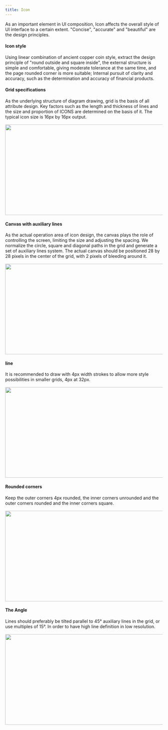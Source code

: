 ```yaml
---
title: Icon
---
```

As an important element in UI composition, Icon affects the overall style of UI interface to a certain extent. "Concise", "accurate" and "beautiful" are the design principles.

<style>
.doc-content-paragraph h4{margin-top:60px}
.icon-img{width:700px!important;height:290px!important;background-size:100% 100%!important;margin-top:16px}
.last-icon-img{margin-bottom:24px}
</style>

#### Icon style

Using linear combination of ancient copper coin style, extract the design principle of "round outside and square inside", the external structure is simple and comfortable, giving moderate tolerance at the same time, and the page rounded corner is more suitable; Internal pursuit of clarity and accuracy, such as the determination and accuracy of financial products.

#### Grid specifications

As the underlying structure of diagram drawing, grid is the basis of all attribute design. Key factors such as the length and thickness of lines and the size and proportion of ICONS are determined on the basis of it. The typical icon size is 16px by 16px output.<br>
<img src="https://pt-starimg.didistatic.com/static/starimg/img/pHYI021VHQ1643186783603.png" class="icon-img">

#### Canvas with auxiliary lines

As the actual operation area of icon design, the canvas plays the role of controlling the screen, limiting the size and adjusting the spacing. We normalize the circle, square and diagonal paths in the grid and generate a set of auxiliary lines system. The actual canvas should be positioned 28 by 28 pixels in the center of the grid, with 2 pixels of bleeding around it.<br>
<img src="https://pt-starimg.didistatic.com/static/starimg/img/cTQBZQ6m7T1643187654912.png" class="icon-img">

#### line

It is recommended to draw with 4px width strokes to allow more style possibilities in smaller grids, 4px at 32px.<br>
<img src="https://pt-starimg.didistatic.com/static/starimg/img/PsqEzN83BG1643187709912.png" class="icon-img">

#### Rounded corners

Keep the outer corners 4px rounded, the inner corners unrounded and the outer corners rounded and the inner corners square.<br>
<img src="https://pt-starimg.didistatic.com/static/starimg/img/iodOIMuAGq1643187754681.png" class="icon-img">

#### The Angle

Lines should preferably be tilted parallel to 45° auxiliary lines in the grid, or use multiples of 15°. In order to have high line definition in low resolution.<br>
<img src="https://pt-starimg.didistatic.com/static/starimg/img/FEKxfGpkzJ1643187801556.png" class="icon-img last-icon-img">


